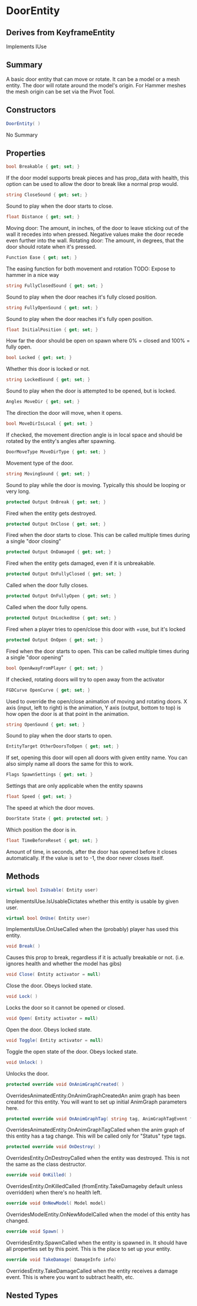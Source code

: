 # DoorEntity

## Derives from KeyframeEntity
Implements IUse

## Summary

A basic door entity that can move or rotate. It can be a model or a mesh entity.
The door will rotate around the model's origin. For Hammer meshes the mesh origin can be set via the Pivot Tool.
## Constructors

```c#
DoorEntity( ) 
```
No Summary
## Properties

```c#
bool Breakable { get; set; } 
```
If the door model supports break pieces and has prop_data with health, this option can be used to allow the door to break like a normal prop would.
```c#
string CloseSound { get; set; } 
```
Sound to play when the door starts to close.
```c#
float Distance { get; set; } 
```
Moving door: The amount, in inches, of the door to leave sticking out of the wall it recedes into when pressed. Negative values make the door recede even further into the wall.
Rotating door: The amount, in degrees, that the door should rotate when it's pressed.
```c#
Function Ease { get; set; } 
```
The easing function for both movement and rotation
TODO: Expose to hammer in a nice way
```c#
string FullyClosedSound { get; set; } 
```
Sound to play when the door reaches it's fully closed position.
```c#
string FullyOpenSound { get; set; } 
```
Sound to play when the door reaches it's fully open position.
```c#
float InitialPosition { get; set; } 
```
How far the door should be open on spawn where 0% = closed and 100% = fully open.
```c#
bool Locked { get; set; } 
```
Whether this door is locked or not.
```c#
string LockedSound { get; set; } 
```
Sound to play when the door is attempted to be opened, but is locked.
```c#
Angles MoveDir { get; set; } 
```
The direction the door will move, when it opens.
```c#
bool MoveDirIsLocal { get; set; } 
```
If checked, the movement direction angle is in local space and should be rotated by the entity's angles after spawning.
```c#
DoorMoveType MoveDirType { get; set; } 
```
Movement type of the door.
```c#
string MovingSound { get; set; } 
```
Sound to play while the door is moving. Typically this should be looping or very long.
```c#
protected Output OnBreak { get; set; } 
```
Fired when the entity gets destroyed.
```c#
protected Output OnClose { get; set; } 
```
Fired when the door starts to close. This can be called multiple times during a single "door closing"
```c#
protected Output OnDamaged { get; set; } 
```
Fired when the entity gets damaged, even if it is unbreakable.
```c#
protected Output OnFullyClosed { get; set; } 
```
Called when the door fully closes.
```c#
protected Output OnFullyOpen { get; set; } 
```
Called when the door fully opens.
```c#
protected Output OnLockedUse { get; set; } 
```
Fired when a player tries to open/close this door with +use, but it's locked
```c#
protected Output OnOpen { get; set; } 
```
Fired when the door starts to open. This can be called multiple times during a single "door opening"
```c#
bool OpenAwayFromPlayer { get; set; } 
```
If checked, rotating doors will try to open away from the activator
```c#
FGDCurve OpenCurve { get; set; } 
```
Used to override the open/close animation of moving and rotating doors. X axis (input, left to right) is the animation, Y axis (output, bottom to top) is how open the door is at that point in the animation.
```c#
string OpenSound { get; set; } 
```
Sound to play when the door starts to open.
```c#
EntityTarget OtherDoorsToOpen { get; set; } 
```
If set, opening this door will open all doors with given entity name. You can also simply name all doors the same for this to work.
```c#
Flags SpawnSettings { get; set; } 
```
Settings that are only applicable when the entity spawns
```c#
float Speed { get; set; } 
```
The speed at which the door moves.
```c#
DoorState State { get; protected set; } 
```
Which position the door is in.
```c#
float TimeBeforeReset { get; set; } 
```
Amount of time, in seconds, after the door has opened before it closes automatically. If the value is set to -1, the door never closes itself.
## Methods

```c#
virtual bool IsUsable( Entity user) 
```
ImplementsIUse.IsUsableDictates whether this entity is usable by given user.
```c#
virtual bool OnUse( Entity user) 
```
ImplementsIUse.OnUseCalled when the (probably) player has used this entity.
```c#
void Break( ) 
```
Causes this prop to break, regardless if it is actually breakable or not. (i.e. ignores health and whether the model has gibs)
```c#
void Close( Entity activator = null) 
```
Close the door. Obeys locked state.
```c#
void Lock( ) 
```
Locks the door so it cannot be opened or closed.
```c#
void Open( Entity activator = null) 
```
Open the door. Obeys locked state.
```c#
void Toggle( Entity activator = null) 
```
Toggle the open state of the door. Obeys locked state.
```c#
void Unlock( ) 
```
Unlocks the door.
```c#
protected override void OnAnimGraphCreated( ) 
```
OverridesAnimatedEntity.OnAnimGraphCreatedAn anim graph has been created for this entity. You will want to set up initial AnimGraph parameters here.
```c#
protected override void OnAnimGraphTag( string tag, AnimGraphTagEvent fireMode) 
```
OverridesAnimatedEntity.OnAnimGraphTagCalled when the anim graph of this entity has a tag change.
This will be called only for "Status" type tags.
```c#
protected override void OnDestroy( ) 
```
OverridesEntity.OnDestroyCalled when the entity was destroyed. This is not the same as the class destructor.
```c#
override void OnKilled( ) 
```
OverridesEntity.OnKilledCalled (fromEntity.TakeDamageby default unless overridden) when there's no health left.
```c#
override void OnNewModel( Model model) 
```
OverridesModelEntity.OnNewModelCalled when the model of this entity has changed.
```c#
override void Spawn( ) 
```
OverridesEntity.SpawnCalled when the entity is spawned in. It should have all properties set by this point.
This is the place to set up your entity.
```c#
override void TakeDamage( DamageInfo info) 
```
OverridesEntity.TakeDamageCalled when the entity receives a damage event. This is where you want to subtract health, etc.
## Nested Types

